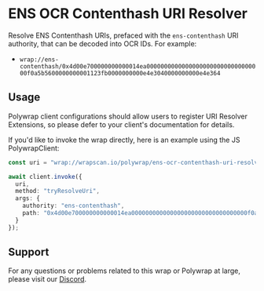 # ENS OCR Contenthash URI Resolver
Resolve ENS Contenthash URIs, prefaced with the `ens-contenthash` URI authority, that can be decoded into OCR IDs. For example:
- `wrap://ens-contenthash/0x4d00e700000000000014ea000000000000000000000000000000000f0a5b5600000000001123fb0000000000e4e3040000000000e4e364`

## Usage
Polywrap client configurations should allow users to register URI Resolver Extensions, so please defer to your client's documentation for details.

If you'd like to invoke the wrap directly, here is an example using the JS PolywrapClient:

```typescript
const uri = "wrap://wrapscan.io/polywrap/ens-ocr-contenthash-uri-resolver@1.0";

await client.invoke({
  uri,
  method: "tryResolveUri",
  args: {
    authority: "ens-contenthash",
    path: "0x4d00e700000000000014ea000000000000000000000000000000000f0a5b5600000000001123fb0000000000e4e3040000000000e4e364"
  }
});
```

## Support

For any questions or problems related to this wrap or Polywrap at large, please visit our [Discord](https://discord.polywrap.io).
